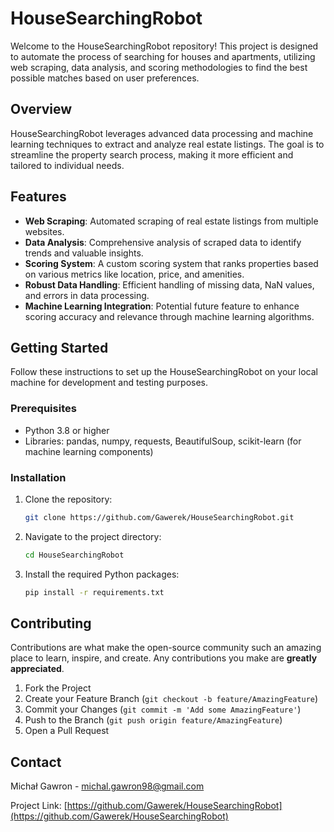 
# HouseSearchingRobot

Welcome to the HouseSearchingRobot repository! This project is designed to automate the process of searching for houses and apartments, utilizing web scraping, data analysis, and scoring methodologies to find the best possible matches based on user preferences.

## Overview

HouseSearchingRobot leverages advanced data processing and machine learning techniques to extract and analyze real estate listings. The goal is to streamline the property search process, making it more efficient and tailored to individual needs.

## Features

- **Web Scraping**: Automated scraping of real estate listings from multiple websites.
- **Data Analysis**: Comprehensive analysis of scraped data to identify trends and valuable insights.
- **Scoring System**: A custom scoring system that ranks properties based on various metrics like location, price, and amenities.
- **Robust Data Handling**: Efficient handling of missing data, NaN values, and errors in data processing.
- **Machine Learning Integration**: Potential future feature to enhance scoring accuracy and relevance through machine learning algorithms.

## Getting Started

Follow these instructions to set up the HouseSearchingRobot on your local machine for development and testing purposes.

### Prerequisites

- Python 3.8 or higher
- Libraries: pandas, numpy, requests, BeautifulSoup, scikit-learn (for machine learning components)

### Installation

1. Clone the repository:
   ```bash
   git clone https://github.com/Gawerek/HouseSearchingRobot.git
   ```
2. Navigate to the project directory:
   ```bash
   cd HouseSearchingRobot
   ```
3. Install the required Python packages:
   ```bash
   pip install -r requirements.txt
   ```


## Contributing

Contributions are what make the open-source community such an amazing place to learn, inspire, and create. Any contributions you make are **greatly appreciated**.

1. Fork the Project
2. Create your Feature Branch (`git checkout -b feature/AmazingFeature`)
3. Commit your Changes (`git commit -m 'Add some AmazingFeature'`)
4. Push to the Branch (`git push origin feature/AmazingFeature`)
5. Open a Pull Request


## Contact

Michał Gawron - michal.gawron98@gmail.com

Project Link: [https://github.com/Gawerek/HouseSearchingRobot](https://github.com/Gawerek/HouseSearchingRobot)
